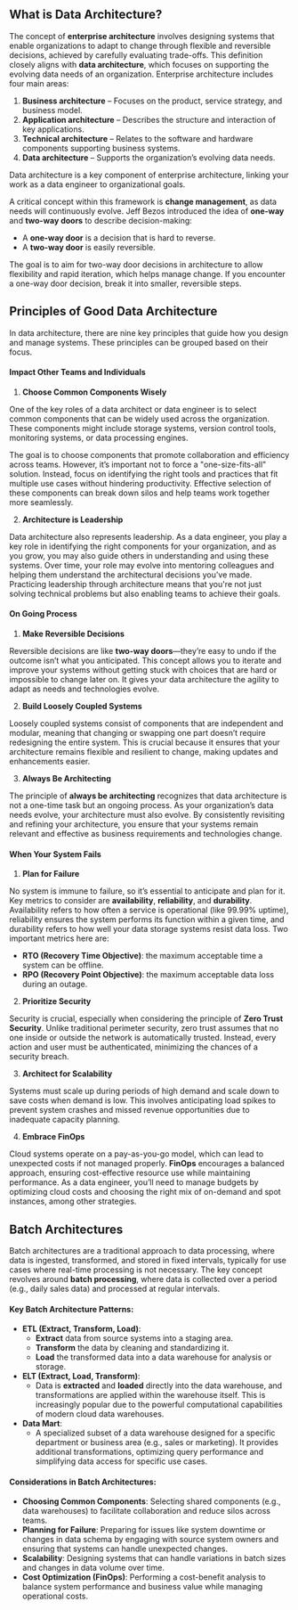 ## What is Data Architecture?
The concept of **enterprise architecture** involves designing systems that enable organizations to adapt to change through flexible and reversible decisions, achieved by carefully evaluating trade-offs. This definition closely aligns with **data architecture**, which focuses on supporting the evolving data needs of an organization. Enterprise architecture includes four main areas:
1. **Business architecture** – Focuses on the product, service strategy, and business model.
2. **Application architecture** – Describes the structure and interaction of key applications.
3. **Technical architecture** – Relates to the software and hardware components supporting business systems.
4. **Data architecture** – Supports the organization’s evolving data needs.

Data architecture is a key component of enterprise architecture, linking your work as a data engineer to organizational goals.

A critical concept within this framework is **change management**, as data needs will continuously evolve. Jeff Bezos introduced the idea of **one-way** and **two-way doors** to describe decision-making:

- A **one-way door** is a decision that is hard to reverse.
- A **two-way door** is easily reversible.

The goal is to aim for two-way door decisions in architecture to allow flexibility and rapid iteration, which helps manage change. If you encounter a one-way door decision, break it into smaller, reversible steps.

## Principles of Good Data Architecture
In data architecture, there are nine key principles that guide how you design and manage systems. These principles can be grouped based on their focus.
#### Impact Other Teams and Individuals
1. **Choose Common Components Wisely**

One of the key roles of a data architect or data engineer is to select common components that can be widely used across the organization. These components might include storage systems, version control tools, monitoring systems, or data processing engines.

The goal is to choose components that promote collaboration and efficiency across teams. However, it’s important not to force a "one-size-fits-all" solution. Instead, focus on identifying the right tools and practices that fit multiple use cases without hindering productivity. Effective selection of these components can break down silos and help teams work together more seamlessly.

2. **Architecture is Leadership**

Data architecture also represents leadership. As a data engineer, you play a key role in identifying the right components for your organization, and as you grow, you may also guide others in understanding and using these systems. Over time, your role may evolve into mentoring colleagues and helping them understand the architectural decisions you've made. Practicing leadership through architecture means that you're not just solving technical problems but also enabling teams to achieve their goals.

#### On Going Process
1. **Make Reversible Decisions**

Reversible decisions are like **two-way doors**—they’re easy to undo if the outcome isn’t what you anticipated. This concept allows you to iterate and improve your systems without getting stuck with choices that are hard or impossible to change later on. It gives your data architecture the agility to adapt as needs and technologies evolve.

2. **Build Loosely Coupled Systems**

Loosely coupled systems consist of components that are independent and modular, meaning that changing or swapping one part doesn’t require redesigning the entire system. This is crucial because it ensures that your architecture remains flexible and resilient to change, making updates and enhancements easier.

3. **Always Be Architecting**

The principle of **always be architecting** recognizes that data architecture is not a one-time task but an ongoing process. As your organization’s data needs evolve, your architecture must also evolve. By consistently revisiting and refining your architecture, you ensure that your systems remain relevant and effective as business requirements and technologies change.
#### When Your System Fails
1. **Plan for Failure**

No system is immune to failure, so it’s essential to anticipate and plan for it. Key metrics to consider are **availability**, **reliability**, and **durability**. Availability refers to how often a service is operational (like 99.99% uptime), reliability ensures the system performs its function within a given time, and durability refers to how well your data storage systems resist data loss. Two important metrics here are:
- **RTO (Recovery Time Objective)**: the maximum acceptable time a system can be offline.
- **RPO (Recovery Point Objective)**: the maximum acceptable data loss during an outage.

2. **Prioritize Security**

Security is crucial, especially when considering the principle of **Zero Trust Security**. Unlike traditional perimeter security, zero trust assumes that no one inside or outside the network is automatically trusted. Instead, every action and user must be authenticated, minimizing the chances of a security breach.

3. **Architect for Scalability**

Systems must scale up during periods of high demand and scale down to save costs when demand is low. This involves anticipating load spikes to prevent system crashes and missed revenue opportunities due to inadequate capacity planning.

4. **Embrace FinOps**

Cloud systems operate on a pay-as-you-go model, which can lead to unexpected costs if not managed properly. **FinOps** encourages a balanced approach, ensuring cost-effective resource use while maintaining performance. As a data engineer, you’ll need to manage budgets by optimizing cloud costs and choosing the right mix of on-demand and spot instances, among other strategies.

## Batch Architectures
Batch architectures are a traditional approach to data processing, where data is ingested, transformed, and stored in fixed intervals, typically for use cases where real-time processing is not necessary. The key concept revolves around **batch processing**, where data is collected over a period (e.g., daily sales data) and processed at regular intervals.

#### Key Batch Architecture Patterns:
- **ETL (Extract, Transform, Load)**:
    - **Extract** data from source systems into a staging area.
    - **Transform** the data by cleaning and standardizing it.
    - **Load** the transformed data into a data warehouse for analysis or storage.
- **ELT (Extract, Load, Transform)**:
    - Data is **extracted** and **loaded** directly into the data warehouse, and transformations are applied within the warehouse itself. This is increasingly popular due to the powerful computational capabilities of modern cloud data warehouses.
- **Data Mart**:
    - A specialized subset of a data warehouse designed for a specific department or business area (e.g., sales or marketing). It provides additional transformations, optimizing query performance and simplifying data access for specific use cases.

#### Considerations in Batch Architectures:
- **Choosing Common Components**: Selecting shared components (e.g., data warehouses) to facilitate collaboration and reduce silos across teams.
- **Planning for Failure**: Preparing for issues like system downtime or changes in data schema by engaging with source system owners and ensuring that systems can handle unexpected changes.
- **Scalability**: Designing systems that can handle variations in batch sizes and changes in data volume over time.
- **Cost Optimization (FinOps)**: Performing a cost-benefit analysis to balance system performance and business value while managing operational costs.